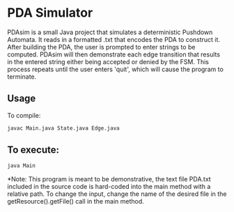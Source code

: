 # PDA Simulator

PDAsim is a small Java project that simulates a deterministic Pushdown Automata. It reads in a formatted .txt that encodes the PDA to construct it. 
After building the PDA, the user is prompted to enter strings to be computed. PDAsim will then demonstrate each edge transition that results in the entered
string either being accepted or denied by the FSM. This process repeats until the user enters 'quit', which will cause the program to terminate.

## Usage
To compile:
```bash
javac Main.java State.java Edge.java
```

## To execute:
```bash
java Main
```
*Note: This program is meant to be demonstrative, the text file PDA.txt included in the source code is hard-coded into the main method with a relative path. To change the
input, change the name of the desired file in the getResource().getFile() call in the main method.
